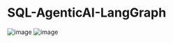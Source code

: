 # SQL-AgenticAI-LangGraph
![image](https://github.com/user-attachments/assets/15ffe9e1-4ecb-4b05-9dee-eac04cfcc993)
![image](https://github.com/user-attachments/assets/2bb8901b-c3a1-46bf-9f21-c52696058e15)
